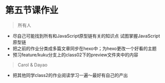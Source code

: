 # 第五节课作业

> 所有人
- 尽自己可能找到所有和JavaScript原型链有关的知识点 试图掌握JavaScript原型链
- 把之前的作业分类成多篇文章同步在hexo中；为hexo更改一个好看的主题
- 预习feature/kuku分支上的class02下的preview文件夹中的内容

> Carol & Dayao
- 把其他同学class2的作业阅读学习一遍～最好有自己的产出